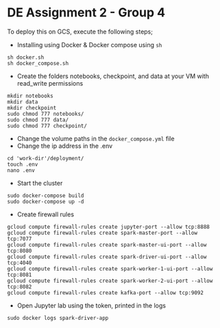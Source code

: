 
# DE Assignment 2 - Group 4

To deploy this on GCS, execute the following steps;
- Installing using Docker & Docker compose using `sh`
```
sh docker.sh
sh docker_compose.sh
```
- Create the folders notebooks, checkpoint, and data at your VM with read_write permissions
```
mkdir notebooks
mkdir data
mkdir checkpoint
sudo chmod 777 notebooks/
sudo chmod 777 data/
sudo chmod 777 checkpoint/
```
- Change the volume paths in the `docker_compose.yml` file
- Change the ip address in the .env
```
cd 'work-dir'/deployment/
touch .env
nano .env
```
- Start the cluster
```
sudo docker-compose build
sudo docker-compose up -d
```
- Create firewall rules
```
gcloud compute firewall-rules create jupyter-port --allow tcp:8888
gcloud compute firewall-rules create spark-master-port --allow tcp:7077
gcloud compute firewall-rules create spark-master-ui-port --allow tcp:8080
gcloud compute firewall-rules create spark-driver-ui-port --allow tcp:4040
gcloud compute firewall-rules create spark-worker-1-ui-port --allow tcp:8081
gcloud compute firewall-rules create spark-worker-2-ui-port --allow tcp:8082
gcloud compute firewall-rules create kafka-port --allow tcp:9092
```
- Open Jupyter lab using the token, printed in the logs
```
sudo docker logs spark-driver-app
```
